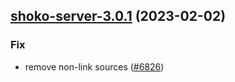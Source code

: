 

## [shoko-server-3.0.1](https://github.com/truecharts/charts/compare/shoko-server-3.0.0...shoko-server-3.0.1) (2023-02-02)

### Fix

- remove non-link sources ([#6826](https://github.com/truecharts/charts/issues/6826))
  
  